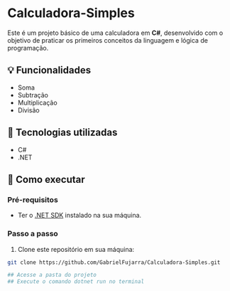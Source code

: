 # Calculadora-Simples
Este é um projeto básico de uma calculadora em **C#**, desenvolvido com o objetivo de praticar os primeiros conceitos da linguagem e lógica de programação.

## 💡 Funcionalidades

- Soma
- Subtração
- Multiplicação
- Divisão

## 📌 Tecnologias utilizadas

- C#
- .NET

## 🚀 Como executar

### Pré-requisitos

- Ter o [.NET SDK](https://dotnet.microsoft.com/download) instalado na sua máquina.

### Passo a passo

1. Clone este repositório em sua máquina:

```bash
git clone https://github.com/GabrielFujarra/Calculadora-Simples.git

## Acesse a pasta do projeto
## Execute o comando dotnet run no terminal